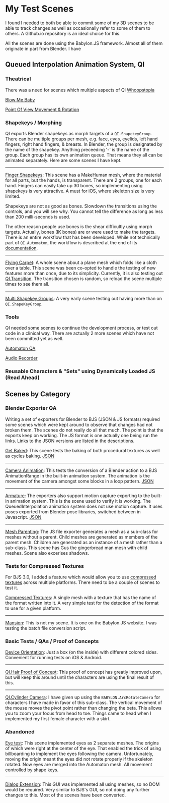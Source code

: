 # My Test Scenes #
I found I needed to both be able to commit some of my 3D scenes to be able to track changes as well as occasionally refer to some of them to others.  A Github.io repository is an ideal choice for this.

All the scenes are done using the Babylon.JS framework.  Almost all of them originate in part from Blender.  I have

## Queued Interpolation Animation System, QI ##

### Theatrical ###
There was a need for scenes which multiple aspects of QI
[Whoopstopia](https://palmer-jc.github.io/scenes/whoopstopia/)

[Blow Me Baby](https://palmer-jc.github.io/scenes/blow_me_baby/)


[Point Of View Movement & Rotation](https://palmer-jc.github.io/scenes/QueuedInterpolation/POV/)

### Shapekeys / Morphing ###
QI exports Blender shapekeys as morph targets of a `QI.ShapekeyGroup`.  There can be multiple groups per mesh, e.g. face, eyes, eyelids, left hand fingers, right hand fingers, & breasts.  In Blender, the group is designated by the name of the shapekey.  Anything preceeding '-' is the name of the group.  Each group has its own animation queue.  That means they all can be animated separately.  Here are some scenes I have kept.

---
[Finger Shapekeys](https://palmer-jc.github.io/scenes/QueuedInterpolation/finger_shapekeys/):  This scene has a MakeHuman mesh, where the material for all parts, but the hands, is transparent.  There are 2 groups, one for each hand.  Fingers can easily take up 30 bones, so implementing using shapekeys is very attractive.  A must for iOS, where skeleton size is very limited.

Shapekeys are not as good as bones.  Slowdown the transitions using the controls, and you will see why.  You cannot tell the difference as long as less than 200 milli-seconds is used.

The other reason people use bones is the shear difficultly using morph targets.  Actually, bones (IK bones) are or were used to make the targets.  There is an entire workflow that has been developed.  While not technically part of `QI.Automaton`, the workflow is described at the end of its [documentation](https://github.com/BabylonJS/Extensions/tree/master/QueuedInterpolation/src/meshes/automaton#finger-shapekeys).

---

[Flying Carpet](https://palmer-jc.github.io/scenes/QueuedInterpolation/flying_carpet/):  A whole scene about a plane mesh which folds like a cloth over a table.  This scene was been co-opted to handle the testing of new features more than once, due to its simplicity.  Currently, it is also testing out [QI.Transition](https://github.com/BabylonJS/Extensions/tree/master/QueuedInterpolation/src/transitions).  The transition chosen is random, so reload the scene multiple times to see them all.

---

[Multi Shapekey Groups](https://palmer-jc.github.io/scenes/QueuedInterpolation/multi_shapekey_groups/):  A very early scene testing out having more than on `QI.ShapeKeyGroup`.

### Tools ###
QI needed some scenes to continue the development process, or test out code in a clinical way.  There are actually 2 more scenes which have not been committed yet as well.

[Automaton QA](https://palmer-jc.github.io/scenes/QueuedInterpolation/automaton/)

[Audio Recorder](https://palmer-jc.github.io/scenes/QueuedInterpolation/audio_recorder/)

### Reusable Characters & "Sets" using Dynamically Loaded JS (Read Ahead) ###


## Scenes by Category ##

### Blender Exporter QA ###
Writing a set of exporters for Blender to BJS (JSON & JS formats) required some scenes which were kept around to observe that changes had not broken them.  The scenes do not really do all that much.  The point is that the exports keep on working.  The JS format is one actually one being run the links.  Links to the JSON versions are listed in the descriptions.

[Get Baked](https://palmer-jc.github.io/scenes/get_baked/):  This scene tests the baking of both procedural textures as well as cycles baking. [JSON](https://palmer-jc.github.io/scenes/get_baked/index_JSON.html)

---

[Camera Animation](https://palmer-jc.github.io/scenes/camera_anim/):  This tests the conversion of a Blender action to a BJS AnimationRange in the built-in animation system.  The animation is the movement of the camera amongst some blocks in a loop pattern.  [JSON](https://palmer-jc.github.io/scenes/camera_anim/index_JSON.html)

---

[Armature](https://palmer-jc.github.io/scenes/QueuedInterpolation/armature/):  The exporters also support motion capture exporting to the built-in animation system.  This is the scene used to verify it is working.  The QueuedInterpolation animation system does not use motion capture.  It uses poses exported from Blender pose libraries, switched between in Javascript. [JSON](https://palmer-jc.github.io/scenes/QueuedInterpolation/armature/index_JSON.html)

---

[Mesh Parenting](https://palmer-jc.github.io/scenes/QueuedInterpolation/mesh_parent/):  The JS file exporter generates a mesh as a sub-class for meshes without a parent.  Child meshes are generated as members of the parent mesh.  Children are generated as an instance of a mesh rather than a sub-class.  This scene has Gus the gingerbread man mesh with child meshes.  Scene also excerises shadows.

### Tests for Compressed Textures ###
For BJS 3.0, I added a feature which would allow you to use [compressed textures](http://doc.babylonjs.com/tutorials/multi-platform_compressed_textures) across multiple platforms.  There need to be a couple of scenes to test it.

[Compressed Textures](https://palmer-jc.github.io/scenes/compressedTextures/): A single mesh with a texture that has the name of the format written into it.  A very simple test for the detection of the format to use for a given platform.

---

[Mansion](https://palmer-jc.github.io/scenes/mansion/):  This is not my scene.  It is one on the Babylon.JS website.  I was testing the batch file conversion script.

### Basic Tests / QAs / Proof of Concepts ###
[Device Orientation](https://palmer-jc.github.io/scenes/device_orientation/):  Just a box (on the inside) with different colored sides.  Convenient for running tests on iOS & Android.

---

[QI.Hair Proof of Concept](https://palmer-jc.github.io/scenes/hair/):  This proof of concept has greatly improved upon, but will keep this around until the characters are using the final result of this. 

---

[QI.Cylinder Camera](https://palmer-jc.github.io/scenes/QueuedInterpolation/cylinder_camera/):  I have given up using the `BABYLON.ArcRotateCamera` for characters I have made in favor of this sub-class.  The vertical movement of the mouse moves the pivot point rather than changing the beta. This allows you to zoom your focus from head to toe.  Things came to head when I implemented my first female character with a skirt.

### Abandoned ###
[Eye test](https://palmer-jc.github.io/scenes/abandoned/eye_model/):  This scene implemented eyes as 2 separate meshes.  The origins of which were right at the center of the eye.  That enabled the trick of using billboarding to implement the eyes following the camera.  Unfortunately, moving the origin meant the eyes did not rotate properly if the skeleton rotated.  Now eyes are merged into the Automaton mesh.  All movement controlled by shape keys.

---

[Dialog Extension](https://palmer-jc.github.io/scenes/dialog/):  This GUI was implemented all using meshes, so no DOM would be required.  Very similar to BJS's GUI, so not doing any further changes to this.  Most of the scenes have been converted.
